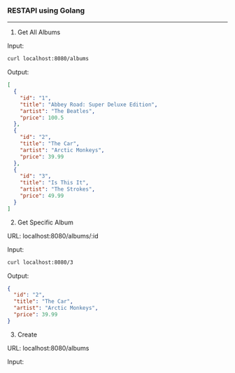 ### RESTAPI using Golang

---

1. Get All Albums

Input:

```bash
curl localhost:8080/albums
```

Output:

```json
[
  {
    "id": "1",
    "title": "Abbey Road: Super Deluxe Edition",
    "artist": "The Beatles",
    "price": 100.5
  },
  {
    "id": "2",
    "title": "The Car",
    "artist": "Arctic Monkeys",
    "price": 39.99
  },
  {
    "id": "3",
    "title": "Is This It",
    "artist": "The Strokes",
    "price": 49.99
  }
]
```

2. Get Specific Album

URL: localhost:8080/albums/:id

Input:

```bash
curl localhost:8080/3
```

Output:

```json
{
  "id": "2",
  "title": "The Car",
  "artist": "Arctic Monkeys",
  "price": 39.99
}
```

3. Create

URL: localhost:8080/albums

Input:
